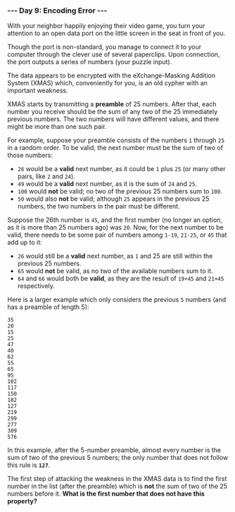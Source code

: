### --- Day 9: Encoding Error ---

With your neighbor happily enjoying their video game, you turn your 
attention to an open data port on the little screen in the seat in front of you.

Though the port is non-standard, you manage to connect it to your computer 
through the clever use of several paperclips. Upon connection, the port 
outputs a series of numbers (your puzzle input).

The data appears to be encrypted with the eXchange-Masking Addition System 
(XMAS) which, conveniently for you, is an old cypher with an important 
weakness.

XMAS starts by transmitting a **preamble** of 25 numbers. After that, each 
number you receive should be the sum of any two of the 25 immediately 
previous numbers. The two numbers will have different values, and there 
might be more than one such pair.

For example, suppose your preamble consists of the numbers `1` through `25` in 
a random order. To be valid, the next number must be the sum of two of 
those numbers:

- `26` would be a **valid** next number, as it could be `1` plus `25` (or many 
other pairs, like `2` and `24`).
- `49` would be a **valid** next number, as it is the sum of `24` and `25`.
- `100` would **not** be valid; no two of the previous 25 numbers sum to `100`.
- `50` would also **not** be valid; although `25` appears in the previous 25 
numbers, the two numbers in the pair must be different.

Suppose the 26th number is `45`, and the first number (no longer an option, 
as it is more than 25 numbers ago) was `20`. Now, for the next number to be 
valid, there needs to be some pair of numbers among `1-19`, `21-25`, or `45` that 
add up to it:

- `26` would still be a **valid** next number, as `1` and 25 are still within 
the previous 25 numbers.
- `65` would **not** be valid, as no two of the available numbers sum to it.
- `64` and `66` would both be **valid**, as they are the result of `19+45` and 
`21+45` respectively.

Here is a larger example which only considers the previous `5` numbers (and 
has a preamble of length 5):
```
35
20
15
25
47
40
62
55
65
95
102
117
150
182
127
219
299
277
309
576
```
In this example, after the 5-number preamble, almost every number is the 
sum of two of the previous 5 numbers; the only number that does not follow 
this rule is **`127`**.

The first step of attacking the weakness in the XMAS data is to find the 
first number in the list (after the preamble) which is **not** the sum of two 
of the 25 numbers before it. **What is the first number that does not have 
this property?**
